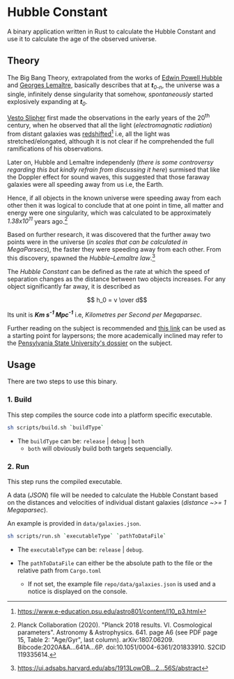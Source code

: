 # Hubble Constant

A binary application written in Rust to calculate the Hubble Constant and use it to calculate the age of the observed universe.

## Theory

The Big Bang Theory, extrapolated from the works of [Edwin Powell Hubble](https://en.wikipedia.org/wiki/Edwin_Hubble) and [Georges Lemaître](https://en.wikipedia.org/wiki/Georges_Lema%C3%AEtre), basically describes that at ___t__<sub>0-n</sub>_, the universe was a single, infinitely dense singularity that somehow, _spontaneously_ started explosively expanding at ___t__<sub>0</sub>_.

[Vesto Slipher](https://en.wikipedia.org/wiki/Vesto_M._Slipher) first made the observations in the early years of the 20<sup>th</sup> century, when he observed that all the light (_electromagnatic radiation_) from distant galaxies was [redshifted](https://en.wikipedia.org/wiki/Redshift)[^1] i.e, all the light was stretched/elongated, although it is not clear if he comprehended the full ramifications of his observations.

Later on, Hubble and Lemaître independenly (_there is some controversy regarding this but kindly refrain from discussing it here_) surmised that like the Doppler effect for sound waves, this suggested that those faraway galaxies were all speeding away from us i.e, the Earth.

Hence, if all objects in the known universe were speeding away from each other then it was logical to conclude that at one point in time, all matter and energy were one singularity, which was calculated to be approximately _1.38x10<sup>11</sup>_ years ago.[^2]

Based on further research, it was discovered that the further away two points were in the universe (_in scales that can be calculated in MegaParsecs_), the faster they were speeding away from each other. From this discovery, spawned the _Hubble–Lemaître law_.[^3]

The _Hubble Constant_ can be defined as the rate at which the speed of separation changes as the distance between two objects increases. For any object significantly far away, it is described as

```math
    h_0 = v \over d
```

Its unit is ___Km s<sup>-1</sup> Mpc<sup>-1</sup>___ i.e, _Kilometres per Second per Megaparsec_.

Further reading on the subject is recommended and [this link](https://en.wikipedia.org/wiki/Hubble%27s_law) can be used as a starting point for laypersons; the more academically inclined may refer to the [Pensylvania State University's dossier](https://www.e-education.psu.edu/astro801/content/l10_p3.html) on the subject.

## Usage

There are two steps to use this binary.

### 1. Build

This step compiles the source code into a platform specific executable.

```sh
sh scripts/build.sh `buildType`
```

- The `buildType` can be: `release` | `debug` | `both`
  - `both` will obviously build both targets sequencially.

### 2. Run

This step runs the compiled executable.

A data (_JSON_) file will be needed to calculate the Hubble Constant based on the distances and velocities of individual distant galaxies (_distance ~>= 1 Megaparsec_).

An example is provided in `data/galaxies.json`.

```sh
sh scripts/run.sh `executableType` `pathToDataFile`
```

- The `executableType` can be: `release` | `debug`.
- The `pathToDataFile` can either be the absolute path to the file or the relative path from `Cargo.toml`

  - If not set, the example file `repo/data/galaxies.json` is used and a notice is displayed on the console.

[^1]: https://www.e-education.psu.edu/astro801/content/l10_p3.html
[^2]: Planck Collaboration (2020). "Planck 2018 results. VI. Cosmological parameters". Astronomy & Astrophysics. 641. page A6 (see PDF page 15, Table 2: "Age/Gyr", last column). arXiv:1807.06209. Bibcode:2020A&A...641A...6P. doi:10.1051/0004-6361/201833910. S2CID 119335614.
[^3]: https://ui.adsabs.harvard.edu/abs/1913LowOB...2...56S/abstract